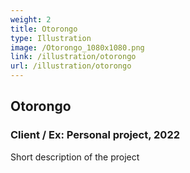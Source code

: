 ```yaml
---
weight: 2
title: Otorongo
type: Illustration
image: /Otorongo_1080x1080.png
link: /illustration/otorongo
url: /illustration/otorongo
---
```


## Otorongo

### Client / Ex: Personal project, 2022

Short description of the project 
